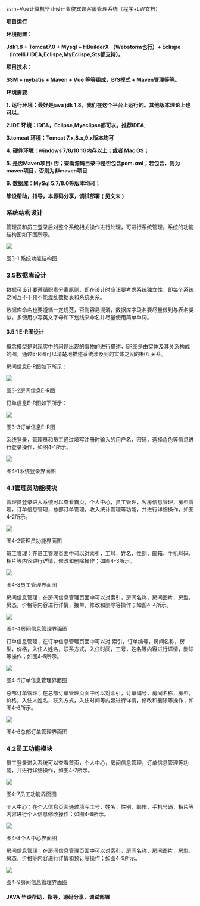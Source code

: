 ssm+Vue计算机毕业设计业俊宾馆客房管理系统（程序+LW文档）

**项目运行**

**环境配置：**

**Jdk1.8 + Tomcat7.0 + Mysql + HBuilderX** **（Webstorm也行）+ Eclispe（IntelliJ
IDEA,Eclispe,MyEclispe,Sts都支持）。**

**项目技术：**

**SSM + mybatis + Maven + Vue** **等等组成，B/S模式 + Maven管理等等。**

**环境需要**

**1.** **运行环境：最好是java jdk 1.8，我们在这个平台上运行的。其他版本理论上也可以。**

**2.IDE** **环境：IDEA，Eclipse,Myeclipse都可以。推荐IDEA;**

**3.tomcat** **环境：Tomcat 7.x,8.x,9.x版本均可**

**4.** **硬件环境：windows 7/8/10 1G内存以上；或者 Mac OS；**

**5.** **是否Maven项目: 否；查看源码目录中是否包含pom.xml；若包含，则为maven项目，否则为非maven项目**

**6.** **数据库：MySql 5.7/8.0等版本均可；**

**毕设帮助，指导，本源码分享，调试部署** **(** **见文末** **)**

### 系统结构设计

管理员和员工登录后对整个系统相关操作进行处理，可进行系统管理。系统的功能结构图如下图所示。

![](./res/6e044af8aae849549579eedc98172ace.png)

图3-1 系统功能结构图

### 3.5数据库设计

数据可设计要遵循职责分离原则，即在设计时应该要考虑系统独立性，即每个系统之间互不干预不能混乱数据表和系统关系。

数据库命名也要遵循一定规范，否则容易混淆，数据库字段名要尽量做到与表名类似，多使用小写英文字母和下划线来命名并尽量使用简单单词。

#### 3.5.1 E-R图设计

概念模型是对现实中的问题出现的事物的进行描述，ER图是由实体及其关系构成的图，通过E-R图可以清楚地描述系统涉及到的实体之间的相互关系。

房间信息E-R图如下所示：

![](./res/ff100d2b6ae441248abc0508ab2f4a18.png)

图3-2房间信息E-R图

订单信息E-R图如下所示：

![](./res/8a2312adad7e4bb7b3cd7efd047dd55a.png)

图3-3订单信息E-R图

系统登录，管理员和员工通过填写注册时输入的用户名，密码，选择角色等信息进行登录操作，如图4-1所示。

![](./res/42715a7990dc46de9e7e6e21e2ab84a1.png)

图4-1系统登录界面图

### 4.1管理员功能模块

管理员登录进入系统可以查看首页，个人中心，员工管理，客房信息管理，房型管理，订单信息管理，总部订单管理，收入统计管理等功能，并进行详细操作，如图4-2所示。

![](./res/5445ed788c0d451c826d45e2a638941a.png)

图4-2管理员功能界面图

员工管理；在员工管理页面中可以对索引，工号，姓名，性别，邮箱，手机号码，相片等内容进行详情，修改和删除操作；如图4-3所示。

![](./res/321147edb91f4f2d9946c6d309aa6d2b.png)

图4-3员工管理界面图

房间信息管理；在房间信息管理页面中可以对索引，房间名称，房间图片，房型，房态，价格等内容进行详情，接单，修改和删除等操作；如图4-4所示。

![](./res/e113a545d84c4976b6a464524016e29f.png)

图4-4房间信息管理界面图

订单信息管理；在订单信息管理页面中可以对
索引，订单编号，房间名称，房型，价格，入住人姓名，联系方式，入住时间，工号，姓名等内容进行详情，删除等操作；如图4-5所示。

![](./res/62734a5729de42c69a325f291a1c1c8d.png)

图4-5订单信息管理界面图

总部订单管理；在总部订单管理页面中可以对索引，订单编号，房间名称，房型，价格，入住人姓名，联系方式，入住时间等内容进行详情，修改和删除等操作；如图4-6所示。

![](./res/71441decf61a4a55adcadb25c859210f.png)

图4-6总部订单管理界面图

### 4.2员工功能模块

员工登录进入系统可以查看首页，个人中心，房间信息管理，订单信息管理等功能，并进行详细操作，如图4-7所示。

![](./res/c81b4143eeef4242bdd88bfaa20043c9.png)

图4-7员工功能界面图

个人中心；在个人信息页面通过填写工号，姓名，性别，邮箱，手机号码，相片等内容进行个人信息修改操作；如图4-8所示。

![](./res/44f6bb8ed7fb452e813728cd56c7f47c.png)

图4-8个人中心界面图

房间信息管理；在房间信息管理页面中可以对索引，房间名称，房间图片，房型，房态，价格等内容进行详情和预订等操作；如图4-9所示。

![](./res/10040abc715b4791b45cd77e0b91cc54.png)

图4-9房间信息管理界面图

#### **JAVA** **毕设帮助，指导，源码分享，调试部署**

